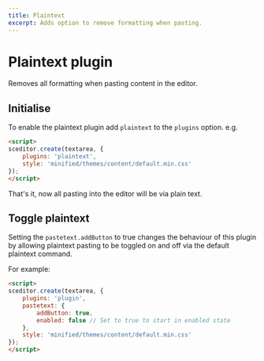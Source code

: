 ```yaml
---
title: Plaintext
excerpt: Adds option to remove formatting when pasting.
---
```

# Plaintext plugin <a id="plaintext"></a>

Removes all formatting when pasting content in the editor.


## Initialise <a id="initialise"></a>

To enable the plaintext plugin add `plaintext` to the `plugins` option. e.g.

```html
<script>
sceditor.create(textarea, {
	plugins: 'plaintext',
	style: 'minified/themes/content/default.min.css'
});
</script>
```

That's it, now all pasting into the editor will be via plain text.

## Toggle plaintext

Setting the `pastetext.addButton` to true changes the behaviour of this plugin
by allowing plaintext pasting to be toggled on and off via the default plaintext
command.

For example:

```html
<script>
sceditor.create(textarea, {
    plugins: 'plugin',
    pastetext: {
        addButton: true,
        enabled: false // Set to true to start in enabled state
    },
	style: 'minified/themes/content/default.min.css'
});
</script>
```

